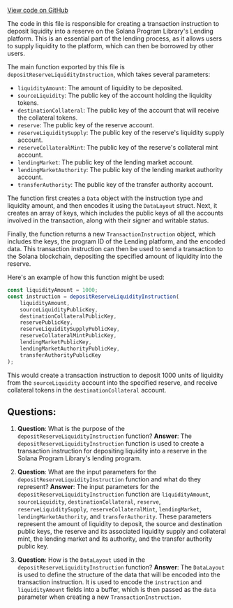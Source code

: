 [View code on GitHub](https://github.com/solana-labs/solana-program-library/token-lending/js/src/instructions/depositReserveLiquidity.ts)

The code in this file is responsible for creating a transaction instruction to deposit liquidity into a reserve on the Solana Program Library's Lending platform. This is an essential part of the lending process, as it allows users to supply liquidity to the platform, which can then be borrowed by other users.

The main function exported by this file is `depositReserveLiquidityInstruction`, which takes several parameters:

- `liquidityAmount`: The amount of liquidity to be deposited.
- `sourceLiquidity`: The public key of the account holding the liquidity tokens.
- `destinationCollateral`: The public key of the account that will receive the collateral tokens.
- `reserve`: The public key of the reserve account.
- `reserveLiquiditySupply`: The public key of the reserve's liquidity supply account.
- `reserveCollateralMint`: The public key of the reserve's collateral mint account.
- `lendingMarket`: The public key of the lending market account.
- `lendingMarketAuthority`: The public key of the lending market authority account.
- `transferAuthority`: The public key of the transfer authority account.

The function first creates a `Data` object with the instruction type and liquidity amount, and then encodes it using the `DataLayout` struct. Next, it creates an array of keys, which includes the public keys of all the accounts involved in the transaction, along with their signer and writable status.

Finally, the function returns a new `TransactionInstruction` object, which includes the keys, the program ID of the Lending platform, and the encoded data. This transaction instruction can then be used to send a transaction to the Solana blockchain, depositing the specified amount of liquidity into the reserve.

Here's an example of how this function might be used:

```javascript
const liquidityAmount = 1000;
const instruction = depositReserveLiquidityInstruction(
    liquidityAmount,
    sourceLiquidityPublicKey,
    destinationCollateralPublicKey,
    reservePublicKey,
    reserveLiquiditySupplyPublicKey,
    reserveCollateralMintPublicKey,
    lendingMarketPublicKey,
    lendingMarketAuthorityPublicKey,
    transferAuthorityPublicKey
);
```

This would create a transaction instruction to deposit 1000 units of liquidity from the `sourceLiquidity` account into the specified reserve, and receive collateral tokens in the `destinationCollateral` account.
## Questions: 
 1. **Question**: What is the purpose of the `depositReserveLiquidityInstruction` function?
   **Answer**: The `depositReserveLiquidityInstruction` function is used to create a transaction instruction for depositing liquidity into a reserve in the Solana Program Library's lending program.

2. **Question**: What are the input parameters for the `depositReserveLiquidityInstruction` function and what do they represent?
   **Answer**: The input parameters for the `depositReserveLiquidityInstruction` function are `liquidityAmount`, `sourceLiquidity`, `destinationCollateral`, `reserve`, `reserveLiquiditySupply`, `reserveCollateralMint`, `lendingMarket`, `lendingMarketAuthority`, and `transferAuthority`. These parameters represent the amount of liquidity to deposit, the source and destination public keys, the reserve and its associated liquidity supply and collateral mint, the lending market and its authority, and the transfer authority public key.

3. **Question**: How is the `DataLayout` used in the `depositReserveLiquidityInstruction` function?
   **Answer**: The `DataLayout` is used to define the structure of the data that will be encoded into the transaction instruction. It is used to encode the `instruction` and `liquidityAmount` fields into a buffer, which is then passed as the `data` parameter when creating a new `TransactionInstruction`.